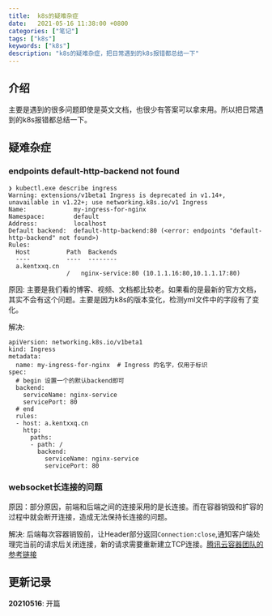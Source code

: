```yaml
---
title:  k8s的疑难杂症
date:   2021-05-16 11:38:00 +0800
categories: ["笔记"]
tags: ["k8s"]
keywords: ["k8s"]
description: "k8s的疑难杂症，把日常遇到的k8s报错都总结一下"
---
```


## 介绍

主要是遇到的很多问题即使是英文文档，也很少有答案可以拿来用。所以把日常遇到的k8s报错都总结一下。

## 疑难杂症

### endpoints default-http-backend not found
```
❯ kubectl.exe describe ingress
Warning: extensions/v1beta1 Ingress is deprecated in v1.14+, unavailable in v1.22+; use networking.k8s.io/v1 Ingress
Name:             my-ingress-for-nginx
Namespace:        default
Address:          localhost
Default backend:  default-http-backend:80 (<error: endpoints "default-http-backend" not found>)
Rules:
  Host          Path  Backends
  ----          ----  --------
  a.kentxxq.cn
                /   nginx-service:80 (10.1.1.16:80,10.1.1.17:80)
```

原因: 主要是我们看的博客、视频、文档都比较老。如果看的是最新的官方文档，其实不会有这个问题。主要是因为k8s的版本变化，检测yml文件中的字段有了变化。

解决: 
```
apiVersion: networking.k8s.io/v1beta1
kind: Ingress
metadata:
  name: my-ingress-for-nginx  # Ingress 的名字，仅用于标识
spec:
  # begin 设置一个的默认backend即可
  backend:  
    serviceName: nginx-service
    servicePort: 80
  # end
  rules:                      
  - host: a.kentxxq.cn   
    http:
      paths:                 
      - path: /
        backend:
          serviceName: nginx-service  
          servicePort: 80
```

### websocket长连接的问题

原因：部分原因，前端和后端之间的连接采用的是长连接。而在容器销毁和扩容的过程中就会断开连接，造成无法保持长连接的问题。

解决: 后端每次容器销毁前，让Header部分返回`Connection:close`,通知客户端处理完当前的请求后关闭连接，新的请求需要重新建立TCP连接。[腾讯云容器团队的参考链接](https://tencentcloudcontainerteam.github.io/2019/06/06/scale-keepalive-service/)

## 更新记录

**20210516**: 开篇